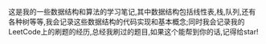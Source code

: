 ​	这是我的一些数据结构和算法的学习笔记,其中数据结构包括线性表,栈,队列,还有各种树等等,我会记录这些数据结构的代码实现和基本概念;同时我会记录我的LeetCode上的刷题的经历,总经我刷过的题目,如果这个能帮到你的话,记得给star!